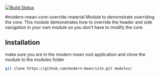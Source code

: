 [![Build Status](https://travis-ci.org/modern-mean/core-override-material.svg?branch=master)](https://travis-ci.org/modern-mean/core-override-material)

#modern-mean-core-override-material
Module to demonstrate overriding the core.  This module demonstrates how to override the header and side navigation in your own module so you don't have to modify the core.

## Installation
make sure you are in the modern mean root application and clone the module to the modules folder
```sh
git clone https://github.com/modern-mean/site.git modules/
```
